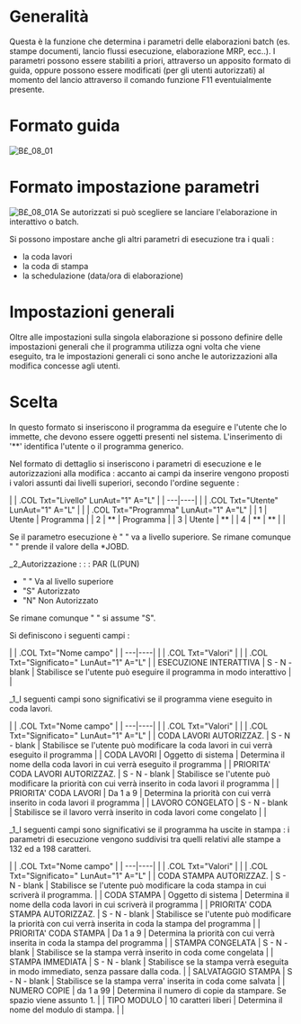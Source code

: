 # Generalità
Questa è la funzione che determina i parametri delle elaborazioni batch (es. stampe documenti, lancio flussi esecuzione, elaborazione MRP, ecc..).
I parametri possono essere stabiliti a priori, attraverso un apposito formato di guida, oppure possono essere modificati (per gli utenti autorizzati) al momento del lancio attraverso il comando funzione F11 eventuialmente presente.

# Formato guida
![B£_08_01](http://localhost:3000/immagini/MBDOC_OGG-P_B£GPE2/BX_08_01.png)
# Formato impostazione parametri
![B£_08_01A](http://localhost:3000/immagini/MBDOC_OGG-P_B£GPE2/BX_08_01A.png)
Se autorizzati si può scegliere se lanciare l'elaborazione in interattivo o batch.

Si possono impostare anche gli altri parametri di esecuzione tra i quali : 

- la coda lavori
- la coda di stampa
- la schedulazione (data/ora di elaborazione)


# Impostazioni generali
Oltre alle impostazioni sulla singola elaborazione si possono definire delle impostazioni generali che il programma utilizza ogni volta che viene eseguito, tra le impostazioni generali ci sono anche le autorizzazioni alla modifica concesse agli utenti.

# Scelta
In questo formato si inseriscono il programma da eseguire e l'utente che lo immette, che devono essere oggetti presenti nel sistema.
L'inserimento di '\*\*' identifica l'utente o il programma generico.

Nel formato di dettaglio si inseriscono i parametri di esecuzione e le autorizzazioni alla modifica : 
accanto ai campi da inserire vengono proposti i valori assunti dai livelli superiori, secondo
l'ordine seguente : 


| 
| .COL Txt="Livello" LunAut="1" A="L" |
| ---|----|
| 
| .COL Txt="Utente" LunAut="1" A="L" |
| 
| .COL Txt="Programma" LunAut="1" A="L" |
|  1 | Utente | Programma |
|  2 | \*\* | Programma |
|  3 | Utente | \*\* |
|  4 | \*\* | \*\* |
| 


Se il parametro esecuzione è " " va a livello superiore. Se rimane comunque " " prende il valore della \*JOBD.

_2_Autorizzazione : 
 :  : PAR (L(PUN)
- " " Va al livello superiore
- "S" Autorizzato
- "N" Non Autorizzato

Se rimane comunque  " " si assume "S".

Si definiscono i seguenti campi : 

| 
| .COL Txt="Nome campo" |
| ---|----|
| 
| .COL Txt="Valori" |
| 
| .COL Txt="Significato=" LunAut="1" A="L" |
|  ESECUZIONE INTERATTIVA | S - N - blank | Stabilisce se l'utente può eseguire il programma in modo interattivo |
| 

_1_I seguenti campi sono significativi se il programma viene eseguito in coda lavori.

| 
| .COL Txt="Nome campo" |
| ---|----|
| 
| .COL Txt="Valori" |
| 
| .COL Txt="Significato=" LunAut="1" A="L" |
|  CODA LAVORI AUTORIZZAZ. | S - N - blank | Stabilisce se l'utente può modificare la coda lavori in cui verrà eseguito il programma |
|  CODA LAVORI | Oggetto di sistema | Determina il nome della coda lavori in cui verrà eseguito il programma |
|  PRIORITA' CODA LAVORI AUTORIZZAZ. | S - N - blank | Stabilisce se l'utente può modificare la priorità con cui verrà inserito in coda lavori il programma |
|  PRIORITA' CODA LAVORI | Da 1 a 9 | Determina la priorità con cui verrà inserito in coda lavori il programma |
|  LAVORO CONGELATO | S - N - blank | Stabilisce se il lavoro verrà inserito in coda lavori come congelato |
| 

_1_I seguenti campi sono significativi se il programma ha uscite in stampa :  i parametri di esecuzione vengono suddivisi tra quelli relativi alle stampe a 132 ed a 198 caratteri.

| 
| .COL Txt="Nome campo" |
| ---|----|
| 
| .COL Txt="Valori" |
| 
| .COL Txt="Significato=" LunAut="1" A="L" |
| CODA STAMPA AUTORIZZAZ. | S - N - blank | Stabilisce se l'utente può modificare la coda stampa in cui scriverà il programma. |
| CODA STAMPA | Oggetto di sistema | Determina il nome della coda lavori in cui scriverà il programma |
| PRIORITA' CODA STAMPA AUTORIZZAZ. | S - N - blank | Stabilisce se l'utente può modificare la priorità con cui verrà inserita in coda la stampa del programma |
| PRIORITA' CODA STAMPA | Da 1 a 9 | Determina la priorità con cui verrà inserita in coda la stampa del programma |
| STAMPA CONGELATA | S - N - blank | Stabilisce se la stampa verrà inserito in coda come  congelata |
| STAMPA IMMEDIATA | S - N - blank | Stabilisce se la stampa verrà eseguita in modo immediato,  senza passare dalla coda. |
| SALVATAGGIO STAMPA | S - N - blank | Stabilisce se la stampa verra' inserita in coda come salvata |
| NUMERO COPIE | da 1 a 99 | Determina il numero di copie da stampare. Se spazio viene assunto 1. |
| TIPO MODULO | 10 caratteri liberi | Determina il nome del modulo di stampa. |
| 

